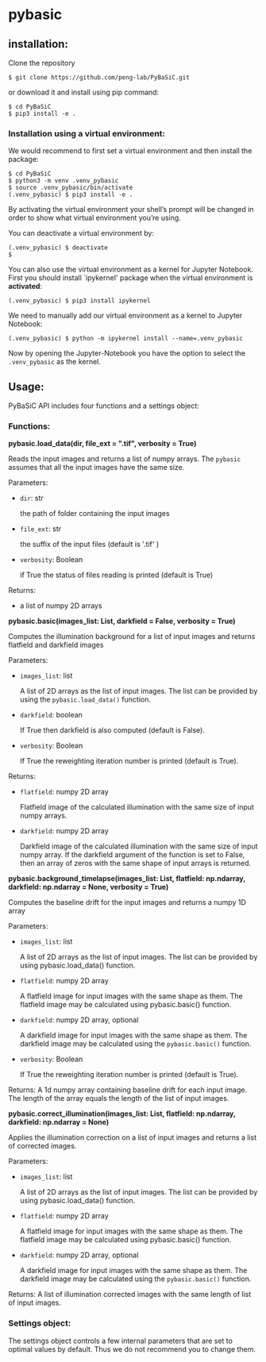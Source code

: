 # pybasic

## installation:

Clone the repository

```console
$ git clone https://github.com/peng-lab/PyBaSiC.git
```

or download it and install using pip command: 

```console
$ cd PyBaSiC
$ pip3 install -e .
```

### Installation using a virtual environment:
We would recommend to first set a virtual environment and then install the package:

```console
$ cd PyBaSiC
$ python3 -m venv .venv_pybasic
$ source .venv_pybasic/bin/activate
(.venv_pybasic) $ pip3 install -e .
```

By activating the virtual environment your shell’s prompt will be changed in order to show what virtual environment you’re using.

You can deactivate a virtual environment by:
```console
(.venv_pybasic) $ deactivate
$
```

You can also use the virtual environment as a kernel for Jupyter Notebook. First you should install `ipykernel' package when the virtual environment is **activated**:

```console
(.venv_pybasic) $ pip3 install ipykernel
```

We need to manually add our virtual environment as a kernel to Jupyter Notebook:

```console
(.venv_pybasic) $ python -m ipykernel install --name=.venv_pybasic
```

Now by opening the Jupyter-Notebook you have the option to select the `.venv_pybasic` as the kernel.

## Usage:
PyBaSiC API includes four functions and a settings object:

### Functions:

**pybasic.load_data(dir, file_ext = ".tif", verbosity = True)**

Reads the input images and returns a list of numpy arrays. The `pybasic` assumes that all the input images have the same size.

Parameters:

* `dir`: str

    the path of folder containing the input images 
    
* `file_ext`: str

    the suffix of the input files (default is '.tif' )
    
* `verbosity`: Boolean

    if True the status of files reading is printed (default is True)

Returns:
* a list of numpy 2D arrays

**pybasic.basic(images_list: List, darkfield = False, verbosity = True)**

Computes the illumination background for a list of input images and returns flatfield and darkfield images

Parameters:
* `images_list`: list

     A list of 2D arrays as the list of input images. The list can be provided by using the `pybasic.load_data()` function.
     
* `darkfield`: boolean

    If True then darkfield is also computed (default is False).
    
* `verbosity`: Boolean

    If True the reweighting iteration number is printed (default is True).  

Returns:
* `flatfield`: numpy 2D array

    Flatfield image of the calculated illumination with the same size of input numpy arrays.
    
* `darkfield`: numpy 2D array

    Darkfield image of the calculated illumination with the same size of input numpy array. If the darkfield argument of the function is set to False, then an array of zeros with the same shape of input arrays is returned.

**pybasic.background_timelapse(images_list: List, flatfield: np.ndarray, darkfield: np.ndarray = None, verbosity = True)**

Computes the baseline drift for the input images and returns a numpy 1D array

Parameters:
* `images_list`: list

    A list of 2D arrays as the list of input images. The list can be provided by using pybasic.load_data() function.
    
* `flatfield`: numpy 2D array

    A flatfield image for input images with the same shape as them. The flatfield image may be calculated using pybasic.basic() function.
    
* `darkfield`: numpy 2D array, optional

    A darkfield image for input images with the same shape as them. The darkfield image may be calculated using the `pybasic.basic()` function.
    
* `verbosity`: Boolean

    If True the reweighting iteration number is printed (default is True).  

Returns:
    A 1d numpy array containing baseline drift for each input image. The length of the array equals the length of the list of input images. 
        
 
    
**pybasic.correct_illumination(images_list: List, flatfield: np.ndarray, darkfield: np.ndarray = None)**

Applies the illumination correction on a list of input images and returns a list of corrected images.

Parameters:
* `images_list`: list

    A list of 2D arrays as the list of input images. The list can be provided by using pybasic.load_data() function.
    
* `flatfield`: numpy 2D array

    A flatfield image for input images with the same shape as them. The flatfield image may be calculated using pybasic.basic() function.
    
* `darkfield`: numpy 2D array, optional

    A darkfield image for input images with the same shape as them. The darkfield image may be calculated using the `pybasic.basic()` function.

Returns:
    A list of illumination corrected images with the same length of list of input images.

### Settings object:
The settings object controls a few internal parameters that are set to optimal values by default. Thus we do not recommend you to change them.


